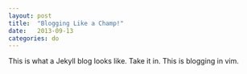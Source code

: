 ```yaml
---
layout: post
title:  "Blogging Like a Champ!"
date:   2013-09-13
categories: do
---
```


This is what a Jekyll blog looks like. Take it in. This is blogging in vim.

[jekyll-gh]: https://github.com/mojombo/jekyll
[jekyll]:    http://jekyllrb.com

